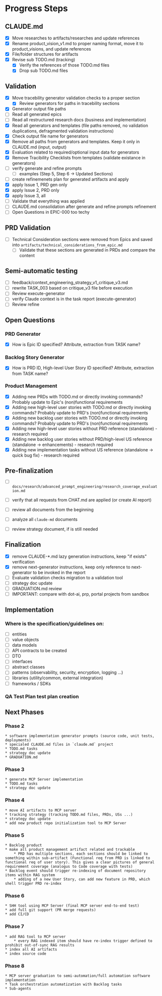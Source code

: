 # Progress Steps

## CLAUDE.md
- [X] Move researches to artifacts/researches and update references
- [X] Rename product_vision_v1.md to proper naming format, move it to product_visions, and update references
- [X] File/folder structures for artifacts
- [X] Revise sub TODO.md (tracking)
    - [X] Verify the references of those TODO.md files
    - [X] Drop sub TODO.md files

## Validation
- [X] Move tracebility generator validation checks to a proper section
    - [X] Review generators for paths in tracebility sections
- [X] Generator output file paths
- [ ] Read all generated epics
- [ ] Read all restructured research docs (business and implementation)
- [X] Read all generators and templates (file paths removed, no validation duplications, defragmented validation instructions)
- [X] Check output file name for generators
- [X] Remove all paths from generators and templates. Keep it only in CLAUDE.md (input, output)
- [X] Evaluation related to required/optional input data for generators
- [X] Remove Tracibility Checklists from templates (validate existance in generators)
- [ ] verify generate and refine prompts
    - [ ] examples (Step 5, Step 6 -> Updated Sections)
- [ ] create refinemenets plan for generated artifacts and apply
- [X] apply Issue 1, PRD gen only
- [X] apply Issue 2, PRD only
- [X] apply Issue 3, all
- [ ] Validate that everything was applied
- [ ] CLAUDE.md consolidation after generate and refine prompts refinement
- [ ] Open Questions in EPIC-000 too techy

## PRD Validation
- [ ] Technical Consideration sections were removed from Epics and saved into `artifacts/technical_considerations_from_epic.md`
    - [ ] Validate that these sections are generated in PRDs and compare the content

## Semi-automatic testing
- [ ] feedback/context_engineering_strategy_v1_critique_v3.md
- [ ] rewrite TASK_003 based on critique_v3 file before execution
- [ ] Review execute-generator
- [ ] verify Claude context is in the task report (execute-generator)
- [ ] Review refine

## Open Questions
### PRD Generator
- [X] How is Epic ID specified? Attribute, extraction from TASK name?

### Backlog Story Generator
- [X] How is PRD ID, High-level User Story ID specified? Attribute, extraction from TASK name?

### Product Management 
- [X] Adding new PRDs with TODO.md or directly invoking commands? Probably update to Epic's (non)functional requirements
- [X] Adding new high-level user stories with TODO.md or directly invoking commands? Probably update to PRD's (non)functional requirements
- [X] Adding new backlog user stories with TODO.md or directly invoking commands? Probably update to PRD's (non)functional requirements
- [X] Adding new high-level user stories without PRD reference (standalone) - research required
- [X] Adding new backlog user stories without PRD/high-level US reference (standalone -> enhancements) - research required
- [X] Adding new implementation tasks without US reference (standalone -> quick bug fix) - research required

## Pre-finalization
- [ ] `docs/research/advanced_prompt_engineering/research_coverage_evaluation.md`
- [ ] verify that all requests from CHAT.md are applied (or create AI report)
- [ ] review all documents from the beginning
- [ ] analyze all `claude-md` documents
- [ ] review strategy document, if is still needed


## Finalization
- [X] remove CLAUDE-*.md lazy generation instructions, keep "if exists" verification
- [X] remove next-generator instructions, keep only reference to next-generator to be invoked in the report
- [ ] Evaluate validation checks migration to a validation tool 
- [ ] strategy doc update
- [ ] GRADUATION.md review
- [ ] IMPORTANT: compare with dot-ai, prp, portal projects from sandbox

## Implementation
### Where is the specification/guidelines on:
- [ ] entities
- [ ] value objects
- [ ] data models
- [ ] API contracts to be created
- [ ] DTO
- [ ] interfaces
- [ ] abstract classes
- [ ] patterns (observability, security, encryption, logging ...)
- [ ] libraries (utility/common, external integration)
- [ ] frameworks / SDKs

### QA Test Plan test plan creation

## Next Phases
### Phase 2 
    * software implementation generator prompts (source code, unit tests, deployments)
    * specialed CLAUDE.md files in `claude.md` project 
    * TODO.md tasks
    * strategy doc update
    * GRADUATION.md
### Phase 3
    * generate MCP Server implementation 
    * TODO.md tasks 
    * strategy doc update
### Phase 4
    * move AI artifacts to MCP server 
    * tracking strategy (tracking TODO.md files, PRDs, USs ...)
    * strategy doc update
    * add new product repo initialization tool to MCP Server
### Phase 5
    * Backlog product
    * make all product management artifact related and trackable
        * PRD has multiple sections, each sections should be linked to something within sub-artifact (Functional req from PRD is linked to functional req of user story). This gives a clear pictures of general requirement coverage (analogus to Code coverage with tests)
    * Backlog event should trigger re-indexing of document repository items within RAG system 
        * adding of a new User Story, can add new feature in PRD, which shell trigger PRD re-index
### Phase 6
    * SHH tool using MCP Server (final MCP server end-to-end test)
    * add full git support (PR merge requests)
    * add CI/CD 
### Phase 7
    * add RAG tool to MCP server
        * every RAG indexed item should have re-index trigger defined to prohibit out-of-sync RAG results
    * index all AI artifacts 
    * index source code
### Phase 8 
    * MCP server graduation to semi-automation/full automation software implementation
    * Task orchestration automatization with Backlog tasks 
    * Sub-agents
